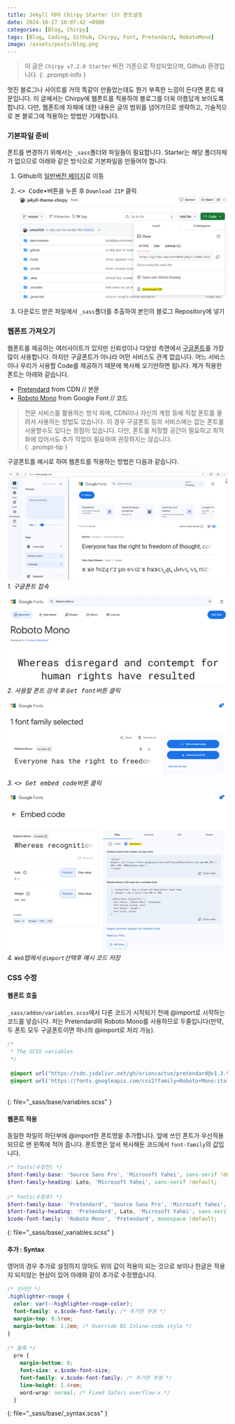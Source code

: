 ```yaml
---
title: Jekyll 테마 Chirpy Starter (3) 폰트설정
date: 2024-10-27 10:07:42 +0900
categories: [Blog, Chirpy]
tags: [Blog, Coding, Github, Chirpy, Font, Pretendard, RobotoMono]
image: /assets/posts/blog.png
---
```


> 이 글은 `Chirpy v7.2.0 Starter` 버전 기준으로 작성되었으며, Github 환경입니다.
{: .prompt-info }

멋진 블로그나 사이트를 거의 똑같이 만들었는데도 뭔가 부족한 느낌이 든다면 폰트 때문입니다. 이 글에서는 Chirpy에 웹폰트를 적용하여 블로그를 더욱 아름답게 보이도록 합니다. 다만, 웹폰트에 자체에 대한 내용은 글의 범위를 넘어가므로 생략하고, 기술적으로 본 블로그에 적용하는 방법만 기재합니다.



### 기본파일 준비

폰트를 변경하기 위해서는 `_sass`폴더와 파일들이 필요합니다. Starter는 해당 폴더자체가 없으므로 아래와 같은 방식으로 기본파일을 만들어야 합니다.

1. Github의 [일반버전 페이지](https://github.com/cotes2020/jekyll-theme-chirpy)로 이동
2. <kbd><> Code▾</kbd>버튼을 누른 후 `Download ZIP` 클릭
![alt text](/assets/posts/2024/10/github10.png)

3. 다운로드 받은 파일에서 `_sass`폴더를 추출하여 본인의 블로그 Repository에 넣기

### 웹폰트 가져오기

웹폰트를 제공하는 여러사이트가 있지만 신뢰성이나 다양성 측면에서 [구글폰트](https://fonts.google.com/)를 가장 많이 사용합니다. 하지만 구글폰트가 아니라 어떤 서비스도 관계 없습니다. 어느 서비스이나 우리가 사용할 Code를 제공하기 때문에 복사해 오기만하면 됩니다. 제가 적용한 폰트는 아래와 같습니다.

- [Pretendard](https://github.com/orioncactus/pretendard) from CDN // 본문
- [Roboto Mono](https://fonts.google.com/specimen/Roboto+Mono?query=roboto+mono) from Google Font // 코드

> 전문 서비스를 활용하는 방식 외에, CDN이나 자신의 계정 등에 직접 폰트를 올려서 사용하는 방법도 있습니다. 이 경우 구글폰트 등의 서비스에는 없는 폰트를 사용할수도 있다는 장점이 있습니다. 다만, 폰트를 저장할 공간이 필요하고 최적화에 있어서도 추가 작업이 필요하여 권장하지는 않습니다.  
{: .prompt-tip }

구글폰트를 예시로 하여 웹폰트를 적용하는 방법은 다음과 같습니다.

![alt text](/assets/posts/2024/10/googlefont.png)
_1. 구글폰트 접속_

![alt text](/assets/posts/2024/10/googlefont2.png)
_2. 사용할 폰트 검색 후 <kbd>Get font</kbd>버튼 클릭_

![alt text](/assets/posts/2024/10/googlefont3.png)
_3. <kbd><> Get embed code</kbd>버튼 클릭_

![alt text](/assets/posts/2024/10/googlefont4.png)
_4. `Web`탭에서 `@import`선택후 예시 코드 저장_

### CSS 수정

#### 웹폰트 호출

`_sass/addon/variables.scss`에서 다른 코드가 시작되기 전에 @import로 시작하는 코드를 넣습니다. 저는 Pretendard와 Roboto Mono를 사용하므로 두줄입니다(만약, 두 폰트 모두 구글폰트이면 하나의 @import로 처리 가능).

```scss
/*
 * The SCSS variables
 */

 @import url("https://cdn.jsdelivr.net/gh/orioncactus/pretendard@v1.3.9/dist/web/static/pretendard-dynamic-subset.min.css");
 @import url('https://fonts.googleapis.com/css2?family=Roboto+Mono:ital,wght@0,100..700;1,100..700&display=swap');
  
```
{: file="_sass/base/variables.scss" }

#### 웹폰트 적용
동일한 파일의 하단부에 @import한 폰트명을 추가합니다. 앞에 쓰인 폰트가 우선적용되므로 맨 왼쪽에 적어 줍니다. 폰트명은 앞서 복사해둔 코드에서 `font-family`의 값입니다.

```scss
/* fonts(수정전) */
$font-family-base: 'Source Sans Pro', 'Microsoft Yahei', sans-serif !default;
$font-family-heading: Lato, 'Microsoft Yahei', sans-serif !default;

/* fonts(수정후) */
$font-family-base: 'Pretendard', 'Source Sans Pro', 'Microsoft Yahei', sans-serif !default;
$font-family-heading: 'Pretendard', Lato, 'Microsoft Yahei', sans-serif !default;
$code-font-family: 'Roboto Mono', 'Pretendard', monospace !default;
```
{: file="_sass/base/_variables.scss" }


#### 추가 : Syntax

영어의 경우 추가로 설정하지 않아도 위의 값이 적용이 되는 것으로 보이나 한글은 적용지 되지않는 현상이 있어 아래와 같이 추가로 수정했습니다.
```scss
/* 인라인 */ 
.highlighter-rouge {
  color: var(--highlighter-rouge-color);
  font-family: v.$code-font-family; /* 추가한 부분 */
  margin-top: 0.5rem;
  margin-bottom: 1.2em; /* Override BS Inline-code style */
}

/* 블록 */
  pre {
    margin-bottom: 0;
    font-size: v.$code-font-size;
    font-family: v.$code-font-family; /* 추가한 부분 */
    line-height: 1.4rem;
    word-wrap: normal; /* Fixed Safari overflow-x */
  }
```
{: file="_sass/base/_syntax.scss" }